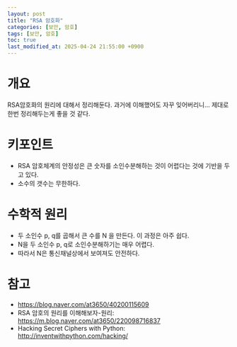 ```yaml
---
layout: post
title: "RSA 암호화"
categories: [보안, 암호]
tags: [보안, 암호]
toc: true
last_modified_at: 2025-04-24 21:55:00 +0900
---
```



# 개요
RSA암호화의 원리에 대해서 정리해둔다. 과거에 이해했어도 자꾸 잊어버리니... 제대로 한번 정리해두는게 좋을 것 같다. 

# 키포인트 
- RSA 암호체계의 안정성은 큰 숫자를 소인수분해하는 것이 어렵다는 것에 기반을 두고 있다. 
- 소수의 갯수는 무한하다. 

# 수학적 원리
- 두 소인수 p, q를 곱해서 큰 수를 N 을 만든다. 이 과정은 아주 쉽다. 
- N을 두 소인수 p, q로 소인수분해하기는 매우 어렵다. 
- 따라서 N은 통신채널상에서 보여져도 안전하다.



# 참고
- https://blog.naver.com/at3650/40200115609
- RSA 암호의 원리를 이해해보자-원리: https://m.blog.naver.com/at3650/220098716837
- Hacking Secret Ciphers with Python: http://inventwithpython.com/hacking/